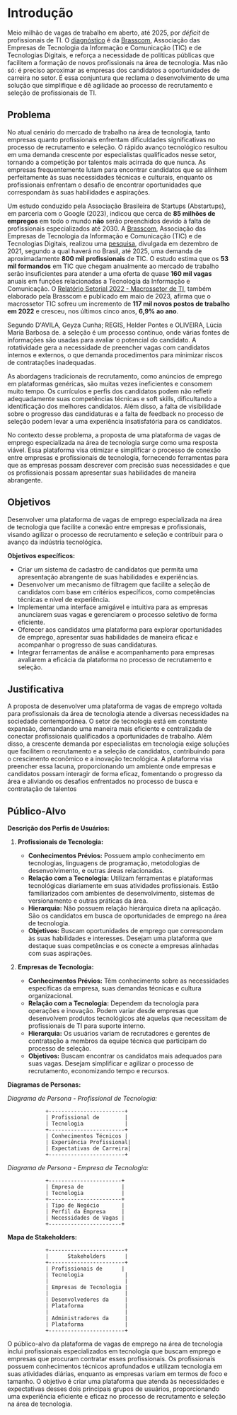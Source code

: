 # Introdução
Meio milhão de vagas de trabalho em aberto, até 2025, por *déficit* de profissionais de TI. O [diagnóstico](https://ibre.fgv.br/blog-da-conjuntura-economica/artigos/deficit-de-profissionais-de-ti-pode-chegar-meio-milhao-ate-2025) é da [Brasscom](https://brasscom.org.br/quem-somos/sobre-a-brasscom/), Associação das Empresas de Tecnologia da Informação e Comunicação (TIC) e de Tecnologias Digitais, e reforça a necessidade de políticas públicas que facilitem a formação de novos profissionais na área de tecnologia. Mas não só: é preciso aproximar as empresas dos candidatos a oportunidades de carreira no setor. É essa conjuntura que reclama o desenvolvimento de uma solução que simplifique e dê agilidade ao processo de recrutamento e seleção de profissionais de TI.

## Problema

No atual cenário do mercado de trabalho na área de tecnologia, tanto empresas quanto profissionais enfrentam dificuldades significativas no processo de recrutamento e seleção. O rápido avanço tecnológico resultou em uma demanda crescente por especialistas qualificados nesse setor, tornando a competição por talentos mais acirrada do que nunca. As empresas frequentemente lutam para encontrar candidatos que se alinhem perfeitamente às suas necessidades técnicas e culturais, enquanto os profissionais enfrentam o desafio de encontrar oportunidades que correspondam às suas habilidades e aspirações.

Um estudo conduzido pela Associação Brasileira de Startups (Abstartups), em parceria com o Google (2023), indicou que cerca de **85 milhões de empregos** em todo o mundo **não** serão preenchidos devido à falta de profissionais especializados até 2030. A [Brasscom](https://brasscom.org.br/quem-somos/sobre-a-brasscom/), Associação das Empresas de Tecnologia da Informação e Comunicação (TIC) e de Tecnologias Digitais, realizou uma [pesquisa](https://brasscom.org.br/pdfs/demanda-de-talentos-em-tic-e-estrategia-tcem/), divulgada em dezembro de 2021, segundo a qual haverá no Brasil, até 2025, uma demanda de aproximadamente **800 mil profissionais** de TIC. O estudo estima que os **53 mil formandos** em TIC que chegam anualmente ao mercado de trabalho serão insuficientes para atender a uma oferta de quase **160 mil vagas** anuais em funções relacionadas a Tecnologia da Informação e Comunicação. O [Relatório Setorial 2022 - Macrossetor de TI](https://brasscom.org.br/wp-content/uploads/2023/05/BRI2-2023-008-001-Relatorio-Setorial-v32-versao-resumida-SITE_compressed.pdf), também elaborado pela Brasscom e publicado em maio de 2023, afirma que o macrossetor TIC sofreu um incremento de **117 mil novos postos de trabalho em 2022** e cresceu, nos últimos cinco anos, **6,9% ao ano**.

Segundo D'AVILA, Geyza Cunha; REGIS, Helder Pontes  e  OLIVEIRA, Lúcia Maria Barbosa de. a seleção é um processo contínuo, onde várias fontes de informações são usadas para avaliar o potencial do candidato. A rotatividade gera a necessidade de preencher vagas com candidatos internos e externos, o que demanda procedimentos para minimizar riscos de contratações inadequadas.

As abordagens tradicionais de recrutamento, como anúncios de emprego em plataformas genéricas, são muitas vezes ineficientes e consomem muito tempo. Os currículos e perfis dos candidatos podem não refletir adequadamente suas competências técnicas e soft skills, dificultando a identificação dos melhores candidatos. Além disso, a falta de visibilidade sobre o progresso das candidaturas e a falta de feedback no processo de seleção podem levar a uma experiência insatisfatória para os candidatos.

No contexto desse problema, a proposta de uma plataforma de vagas de emprego especializada na área de tecnologia surge como uma resposta viável. Essa plataforma visa otimizar e simplificar o processo de conexão entre empresas e profissionais de tecnologia, fornecendo ferramentas para que as empresas possam descrever com precisão suas necessidades e que os profissionais possam apresentar suas habilidades de maneira abrangente.

## Objetivos

Desenvolver uma plataforma de vagas de emprego especializada na área de tecnologia que facilite a conexão entre empresas e profissionais, visando agilizar o processo de recrutamento e seleção e contribuir para o avanço da indústria tecnológica.

**Objetivos específicos:**
- Criar um sistema de cadastro de candidatos que permita uma apresentação abrangente de suas habilidades e experiências.
- Desenvolver um mecanismo de filtragem que facilite a seleção de candidatos com base em critérios específicos, como competências técnicas e nível de experiência.
- Implementar uma interface amigável e intuitiva para as empresas anunciarem suas vagas e gerenciarem o processo seletivo de forma eficiente.
- Oferecer aos candidatos uma plataforma para explorar oportunidades de emprego, apresentar suas habilidades de maneira eficaz e acompanhar o progresso de suas candidaturas.
- Integrar ferramentas de análise e acompanhamento para empresas avaliarem a eficácia da plataforma no processo de recrutamento e seleção.

## Justificativa

A proposta de desenvolver uma plataforma de vagas de emprego voltada para profissionais da área de tecnologia atende a diversas necessidades na sociedade contemporânea. O setor de tecnologia está em constante expansão, demandando uma maneira mais eficiente e centralizada de conectar profissionais qualificados a oportunidades de trabalho. Além disso, a crescente demanda por especialistas em tecnologia exige soluções que facilitem o recrutamento e a seleção de candidatos, contribuindo para o crescimento econômico e a inovação tecnológica. A plataforma visa preencher essa lacuna, proporcionando um ambiente onde empresas e candidatos possam interagir de forma eficaz, fomentando o progresso da área e aliviando os desafios enfrentados no processo de busca e contratação de talentos

## Público-Alvo

**Descrição dos Perfis de Usuários:**

1. **Profissionais de Tecnologia:**
   - **Conhecimentos Prévios:** Possuem amplo conhecimento em tecnologias, linguagens de programação, metodologias de desenvolvimento, e outras áreas relacionadas.
   - **Relação com a Tecnologia:** Utilizam ferramentas e plataformas tecnológicas diariamente em suas atividades profissionais. Estão familiarizados com ambientes de desenvolvimento, sistemas de versionamento e outras práticas da área.
   - **Hierarquia:** Não possuem relação hierárquica direta na aplicação. São os candidatos em busca de oportunidades de emprego na área de tecnologia.
   - **Objetivos:** Buscam oportunidades de emprego que correspondam às suas habilidades e interesses. Desejam uma plataforma que destaque suas competências e os conecte a empresas alinhadas com suas aspirações.

2. **Empresas de Tecnologia:**
   - **Conhecimentos Prévios:** Têm conhecimento sobre as necessidades específicas da empresa, suas demandas técnicas e cultura organizacional.
   - **Relação com a Tecnologia:** Dependem da tecnologia para operações e inovação. Podem variar desde empresas que desenvolvem produtos tecnológicos até aquelas que necessitam de profissionais de TI para suporte interno.
   - **Hierarquia:** Os usuários variam de recrutadores e gerentes de contratação a membros da equipe técnica que participam do processo de seleção.
   - **Objetivos:** Buscam encontrar os candidatos mais adequados para suas vagas. Desejam simplificar e agilizar o processo de recrutamento, economizando tempo e recursos.

**Diagramas de Personas:**

*Diagrama de Persona - Profissional de Tecnologia:*

```
            +------------------------+
            | Profissional de        |
            | Tecnologia             |
            +------------------------+
            | Conhecimentos Técnicos |
            | Experiência Profissional|
            | Expectativas de Carreira|
            +------------------------+
```

*Diagrama de Persona - Empresa de Tecnologia:*

```
            +-----------------------+
            | Empresa de            |
            | Tecnologia            |
            +-----------------------+
            | Tipo de Negócio       |
            | Perfil da Empresa     |
            | Necessidades de Vagas |
            +-----------------------+
```

**Mapa de Stakeholders:**

```
            +------------------------+
            |      Stakeholders      |
            +------------------------+
            | Profissionais de      |
            | Tecnologia             |
            |                        |
            | Empresas de Tecnologia |
            |                        |
            | Desenvolvedores da     |
            | Plataforma             |
            |                        |
            | Administradores da     |
            | Plataforma             |
            +------------------------+
```

O público-alvo da plataforma de vagas de emprego na área de tecnologia inclui profissionais especializados em tecnologia que buscam emprego e empresas que procuram contratar esses profissionais. Os profissionais possuem conhecimentos técnicos aprofundados e utilizam tecnologia em suas atividades diárias, enquanto as empresas variam em termos de foco e tamanho. O objetivo é criar uma plataforma que atenda às necessidades e expectativas desses dois principais grupos de usuários, proporcionando uma experiência eficiente e eficaz no processo de recrutamento e seleção na área de tecnologia.
